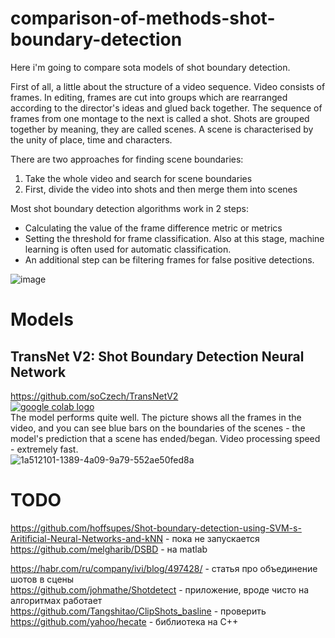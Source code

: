 # comparison-of-methods-shot-boundary-detection

Here i'm going to compare sota models of shot boundary detection.   

First of all, a little about the structure of a video sequence. Video consists of frames. In editing, frames are cut into groups which are rearranged according to the director's ideas and glued back together. The sequence of frames from one montage to the next is called a shot. Shots are grouped together by meaning, they are called scenes. A scene is characterised by the unity of place, time and characters.  

There are two approaches for finding scene boundaries:  
1) Take the whole video and search for scene boundaries  
2) First, divide the video into shots and then merge them into scenes   


Most shot boundary detection algorithms work in 2 steps:
* Calculating the value of the frame difference metric or metrics
* Setting the threshold for frame classification. Also at this stage, machine learning is often
used for automatic classification.
* An additional step can be filtering frames for false positive detections.

![image](https://user-images.githubusercontent.com/52531828/175067025-01a56a06-79df-453c-a5a9-4255c479fbaf.png)

# Models
## TransNet V2: Shot Boundary Detection Neural Network

https://github.com/soCzech/TransNetV2  
 <a href="https://colab.research.google.com/drive/1Zaip4cc1FzplanXoviUxN5Zbu4CaoiX5?authuser=1#scrollTo=LHPLHWirC4mQ"><img src="https://colab.research.google.com/assets/colab-badge.svg" alt="google colab logo"></a>  
   The model performs quite well. The picture shows all the frames in the video, and you can see blue bars on the boundaries of the scenes - the model's prediction that a scene has ended/began. Video processing speed - extremely fast.  
 ![1a512101-1389-4a09-9a79-552ae50fed8a](https://user-images.githubusercontent.com/52531828/175001668-7e23894e-c16b-4d6f-8e3e-41d803d444f0.png)
 
 
 
 # TODO  
 
 
 https://github.com/hoffsupes/Shot-boundary-detection-using-SVM-s-Aritificial-Neural-Networks-and-kNN  - пока не запускается
 https://github.com/melgharib/DSBD                                                                   - на matlab
 
 
 https://habr.com/ru/company/ivi/blog/497428/ -                                                        статья про объединение шотов в сцены    
 https://github.com/johmathe/Shotdetect -                                                              приложение, вроде чисто на алгоритмах работает  
 https://github.com/Tangshitao/ClipShots_basline -                                                     проверить  
 https://github.com/yahoo/hecate -                                                                     библиотека на C++  


 
 

